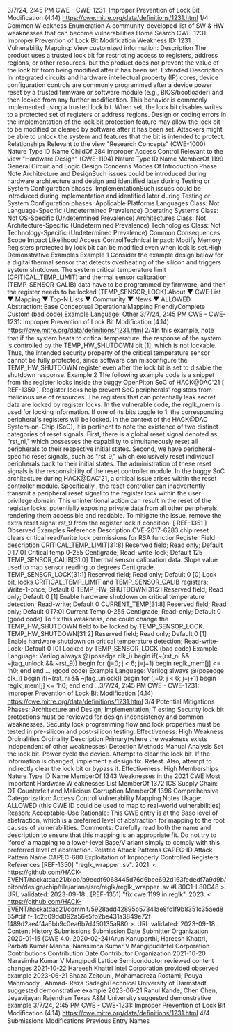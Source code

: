 3/7/24, 2:45 PM CWE - CWE-1231: Improper Prevention of Lock Bit Modiﬁcation (4.14)
https://cwe.mitre.org/data/deﬁnitions/1231.html 1/4
Common W eakness Enumeration
A community-developed list of SW & HW weaknesses that can become
vulnerabilities
Home Search
CWE-1231: Improper Prevention of Lock Bit Modification
Weakness ID: 1231
Vulnerability Mapping: 
View customized information:
 Description
The product uses a trusted lock bit for restricting access to registers, address regions, or other resources, but the product does not
prevent the value of the lock bit from being modified after it has been set.
 Extended Description
In integrated circuits and hardware intellectual property (IP) cores, device configuration controls are commonly programmed after a
device power reset by a trusted firmware or software module (e.g., BIOS/bootloader) and then locked from any further modification.
This behavior is commonly implemented using a trusted lock bit. When set, the lock bit disables writes to a protected set of registers
or address regions. Design or coding errors in the implementation of the lock bit protection feature may allow the lock bit to be
modified or cleared by software after it has been set. Attackers might be able to unlock the system and features that the bit is intended
to protect.
 Relationships
 Relevant to the view "Research Concepts" (CWE-1000)
Nature Type ID Name
ChildOf 284 Improper Access Control
 Relevant to the view "Hardware Design" (CWE-1194)
Nature Type ID Name
MemberOf 1199 General Circuit and Logic Design Concerns
 Modes Of Introduction
Phase Note
Architecture and DesignSuch issues could be introduced during hardware architecture and design and identified later during
Testing or System Configuration phases.
ImplementationSuch issues could be introduced during implementation and identified later during Testing or System
Configuration phases.
 Applicable Platforms
Languages
Class: Not Language-Specific (Undetermined Prevalence)
Operating Systems
Class: Not OS-Specific (Undetermined Prevalence)
Architectures
Class: Not Architecture-Specific (Undetermined Prevalence)
Technologies
Class: Not Technology-Specific (Undetermined Prevalence)
 Common Consequences
Scope Impact Likelihood
Access ControlTechnical Impact: Modify Memory
Registers protected by lock bit can be modified even when lock is set.High
 Demonstrative Examples
Example 1
Consider the example design below for a digital thermal sensor that detects overheating of the silicon and triggers system shutdown.
The system critical temperature limit (CRITICAL\_TEMP\_LIMIT) and thermal sensor calibration (TEMP\_SENSOR\_CALIB) data have
to be programmed by firmware, and then the register needs to be locked (TEMP\_SENSOR\_LOCK).About ▼ CWE List ▼ Mapping ▼ Top-N Lists ▼ Community ▼ News ▼
ALLOWED
Abstraction: Base
Conceptual OperationalMapping
FriendlyComplete Custom
(bad code) Example Language: Other 3/7/24, 2:45 PM CWE - CWE-1231: Improper Prevention of Lock Bit Modiﬁcation (4.14)
https://cwe.mitre.org/data/deﬁnitions/1231.html 2/4In this example, note that if the system heats to critical temperature, the response of the system is controlled by the
TEMP\_HW\_SHUTDOWN bit [1], which is not lockable. Thus, the intended security property of the critical temperature sensor cannot
be fully protected, since software can misconfigure the TEMP\_HW\_SHUTDOWN register even after the lock bit is set to disable the
shutdown response.
Example 2
The following example code is a snippet from the register locks inside the buggy OpenPiton SoC of HACK@DAC'21 [ REF-1350 ].
Register locks help prevent SoC peripherals' registers from malicious use of resources. The registers that can potentially leak secret
data are locked by register locks.
In the vulnerable code, the reglk\_mem is used for locking information. If one of its bits toggle to 1, the corresponding peripheral's
registers will be locked. In the context of the HACK@DAC System-on-Chip (SoC), it is pertinent to note the existence of two distinct
categories of reset signals.
First, there is a global reset signal denoted as "rst\_ni," which possesses the capability to simultaneously reset all peripherals to their
respective initial states.
Second, we have peripheral-specific reset signals, such as "rst\_9," which exclusively reset individual peripherals back to their initial
states. The administration of these reset signals is the responsibility of the reset controller module.
In the buggy SoC architecture during HACK@DAC'21, a critical issue arises within the reset controller module. Specifically , the reset
controller can inadvertently transmit a peripheral reset signal to the register lock within the user privilege domain.
This unintentional action can result in the reset of the register locks, potentially exposing private data from all other peripherals,
rendering them accessible and readable.
To mitigate the issue, remove the extra reset signal rst\_9 from the register lock if condition. [ REF-1351 ]
 Observed Examples
Reference Description
CVE-2017-6283 chip reset clears critical read/write lock permissions for RSA functionRegister Field description
CRITICAL\_TEMP\_LIMIT[31:8] Reserved field; Read only; Default 0
[7:0] Critical temp 0-255 Centigrade; Read-write-lock; Default 125
TEMP\_SENSOR\_CALIB[31:0] Thermal sensor calibration data. Slope value used to map sensor reading to degrees Centigrade.
TEMP\_SENSOR\_LOCK[31:1] Reserved field; Read only; Default 0
[0] Lock bit, locks CRITICAL\_TEMP\_LIMIT and TEMP\_SENSOR\_CALIB registers; Write-1-once; Default 0
TEMP\_HW\_SHUTDOWN[31:2] Reserved field; Read only; Default 0
[1] Enable hardware shutdown on critical temperature detection; Read-write; Default 0
CURRENT\_TEMP[31:8] Reserved field; Read only; Default 0
[7:0] Current Temp 0-255 Centigrade; Read-only; Default 0
(good code) 
To fix this weakness, one could change the TEMP\_HW\_SHUTDOWN field to be locked by TEMP\_SENSOR\_LOCK.
TEMP\_HW\_SHUTDOWN[31:2] Reserved field; Read only; Default 0
[1] Enable hardware shutdown on critical temperature detection; Read-write-Lock; Default 0
[0] Locked by TEMP\_SENSOR\_LOCK
(bad code) Example Language: Verilog 
always @(posedge clk\_i)
begin
if(~(rst\_ni && ~jtag\_unlock && ~rst\_9))
begin
for (j=0; j < 6; j=j+1) begin
reglk\_mem[j] <= 'h0;
end
end
...
(good code) Example Language: Verilog 
always @(posedge clk\_i)
begin
if(~(rst\_ni && ~jtag\_unlock))
begin
for (j=0; j < 6; j=j+1) begin
reglk\_mem[j] <= 'h0;
end
end
...3/7/24, 2:45 PM CWE - CWE-1231: Improper Prevention of Lock Bit Modiﬁcation (4.14)
https://cwe.mitre.org/data/deﬁnitions/1231.html 3/4
 Potential Mitigations
Phases: Architecture and Design; Implementation; T esting
Security lock bit protections must be reviewed for design inconsistency and common weaknesses.
Security lock programming flow and lock properties must be tested in pre-silicon and post-silicon testing.
Effectiveness: High
 Weakness Ordinalities
Ordinality Description
Primary(where the weakness exists independent of other weaknesses)
 Detection Methods
Manual Analysis
Set the lock bit. Power cycle the device. Attempt to clear the lock bit. If the information is changed, implement a design fix.
Retest. Also, attempt to indirectly clear the lock bit or bypass it.
Effectiveness: High
 Memberships
Nature Type ID Name
MemberOf 1343 Weaknesses in the 2021 CWE Most Important Hardware W eaknesses List
MemberOf 1372 ICS Supply Chain: OT Counterfeit and Malicious Corruption
MemberOf 1396 Comprehensive Categorization: Access Control
 Vulnerability Mapping Notes
Usage: ALLOWED (this CWE ID could be used to map to real-world vulnerabilities)
Reason: Acceptable-Use
Rationale:
This CWE entry is at the Base level of abstraction, which is a preferred level of abstraction for mapping to the root causes of
vulnerabilities.
Comments:
Carefully read both the name and description to ensure that this mapping is an appropriate fit. Do not try to 'force' a mapping to a
lower-level Base/V ariant simply to comply with this preferred level of abstraction.
 Related Attack Patterns
CAPEC-ID Attack Pattern Name
CAPEC-680 Exploitation of Improperly Controlled Registers
 References
[REF-1350] "reglk\_wrapper .sv". 2021. < https://github.com/HACK-
EVENT/hackatdac21/blob/b9ecdf6068445d76d6bee692d163fededf7a9d9b/piton/design/chip/tile/ariane/src/reglk/reglk\_wrapper .sv
#L80C1-L80C48 >. URL validated: 2023-09-18 .
[REF-1351] "fix cwe 1199 in reglk". 2023. < https://github.com/HACK-
EVENT/hackatdac21/commit/5928add42895b57341ae8fc1f9b8351c35aed865#dif f-
1c2b09dd092a56e5fb2be431a3849e72f f489d2ae4f4a6bb9c0ea6b7d450135aR80 >. URL validated: 2023-09-18 .
 Content History
 Submissions
Submission Date Submitter Organization
2020-01-15
(CWE 4.0, 2020-02-24)Arun Kanuparthi, Hareesh Khattri, Parbati Kumar Manna, Narasimha
Kumar V MangipudiIntel Corporation
 Contributions
Contribution Date Contributor Organization
2021-10-20 Narasimha Kumar V Mangipudi Lattice Semiconductor
reviewed content changes
2021-10-22 Hareesh Khattri Intel Corporation
provided observed example
2023-06-21 Shaza Zeitouni, Mohamadreza Rostami, Pouya Mahmoody , Ahmad-
Reza SadeghiTechnical University of
Darmstadt
suggested demonstrative example
2023-06-21 Rahul Kande, Chen Chen, Jeyavijayan Rajendran Texas A&M University
suggested demonstrative example
3/7/24, 2:45 PM CWE - CWE-1231: Improper Prevention of Lock Bit Modiﬁcation (4.14)
https://cwe.mitre.org/data/deﬁnitions/1231.html 4/4
 Submissions
 Modifications
 Previous Entry Names